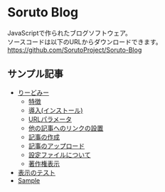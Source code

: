 # Soruto Blog
JavaScriptで作られたブログソフトウェア。  
ソースコードは以下のURLからダウンロードできます。  
<https://github.com/SorutoProject/Soruto-Blog>

## サンプル記事

* [りーどみー](?q=readme)
  * [特徴](?q=readme#soruto-blogの特徴)
  * [導入(インストール)](?q=readme#導入インストール)
  * [URLパラメータ](?q=readme#urlパラメータ)
  * [他の記事へのリンクの設置](?q=readme#他の記事へのリンクの設置)
  * [記事の作成](?q=readme#記事の作成)
  * [記事のアップロード](?q=readme#記事のアップロード)
  * [設定ファイルについて](?q=readme#設定ファイルについて)
  * [著作権表示](?q=readme#著作権表示)
* [表示のテスト](?q=test)  
* [Sample](?q=sample)
